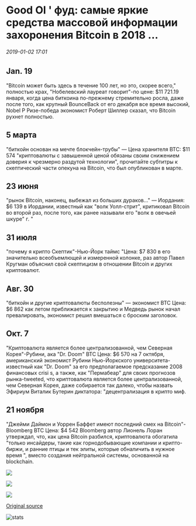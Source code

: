 # Good Ol ' фуд: самые яркие средства массовой информации захоронения Bitcoin в 2018 ...

###### 2019-01-02 17:01

## Jan. 19

"Bitcoin может быть здесь в течение 100 лет, но это, скорее всего," полностью крах, "Нобелевский лауреат говорит"-по цене: $11 721.19 января, когда цена биткоина по-прежнему стремительно росла, даже после того, как крупный BounceBack от его декабря все время высокий, Nobel P Ризе-победа экономист Роберт Шиллер сказал, что Bitcoin рухнет полностью.

## 5 марта

"биткойн основан на мечте блокчейн-трубы" — Цена хранителя BTC: $11 574 "криптовалюты с завышенной ценой обязаны своим снижением доверия к чрезмерно раздутой технологии", прочитайте субтитры к скептический части опекуна на Bitcoin, что был опубликован в марте.

## 23 июня

"рынок Bitcoin, наконец, выбежал из больших дураков..." — Иордания: $6 139 в Иордании, известный как "волк Уолл-стрит", критиковал Bitcoin во второй раз, после того, как ранее называли его "волк в овечьей шкуре" г. "

## 31 июля

"почему я крипто Скептик"-Нью-Йорк таймс "Цена: $7 830 в его значительно всеобъемлющей и измеренной колонке, раз автор Павел Кругман объяснил свой скептицизм в отношении Bitcoin и других криптовалют.

## Авг. 30

"биткойн и другие криптовалюты бесполезны" — экономист BTC Цена: $6 862 как летом приближается к закрытию и Медведь рынок начал превалировать, экономист решил вмешаться с броским заголовок.

## Окт. 7

"Криптовалюта является более централизованной, чем Северная Корея"-Рубини, ака "Dr. Doom" BTC Цена: $6 570 на 7 октября, американский экономист Рубини Нью-Йоркского университета-известный как "Dr. Doom" за его предполагаемое предсказание 2008 финансовых crisi s, а также, как "Пермабеар" для своих прогнозов рынка-tweeted, что криптовалюта является более централизованной, чем Северная Корея, даже собирается так далеко, чтобы назвать Эфириум Виталик Бутерин диктатора: "децентрализация в крипто миф.

## 21 ноября

"Джейми Даймон и Уоррен Баффет имеют последний смех на Bitcoin"-Bloomberg BTC Цена: $4 542 Bloomberg автор Лионель Лоран утверждал, что, как цена Bitcoin разбился, криптовалюта обогатила "только инсайдеры, такие как горнодобывающие компании и крипто-биржи, и ранние птицы и тек элиты, которые обналичить в нужное время ", вместо создания нейтральной системы, основанной на blockchain.

![](https://s3.cointelegraph.com/storage/uploads/view/940234b74c65ceb94dc7474e75135c0b.jpg)

![](https://s3.cointelegraph.com/storage/uploads/view/c5367a668e131c99665c786791cf674b.jpg)

![](https://s3.cointelegraph.com/storage/uploads/view/9320fa0dd9eadf16822f83a66e0331b8.jpg)

[Original source](https://cointelegraph.com/news/good-ol-fud-the-brightest-media-burials-of-bitcoin-in-2018)

![stats](https://c.statcounter.com/11760860/0/a89fa40b/1/ "stats")